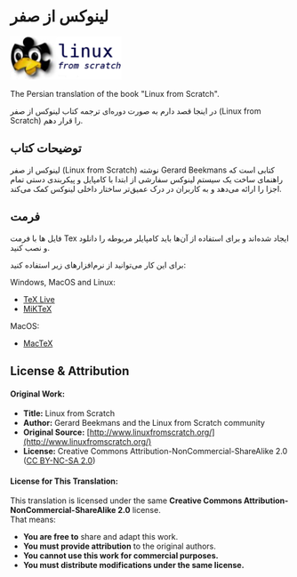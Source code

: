 # لینوکس از صفر

<img src="https://raw.githubusercontent.com/AliShahabzadeh/Linux-AZ-SEFR/main/src/lfs-logo.png" width="200" />

The Persian translation of the book "Linux from Scratch".

در اینجا قصد دارم به صورت دوره‌ای ترجمه کتاب لینوکس از صفر (Linux from Scratch) را قرار دهم.

## توضیحات کتاب
لینوکس از صفر (Linux from Scratch) نوشته Gerard Beekmans کتابی است که راهنمای ساخت یک سیستم لینوکس سفارشی از ابتدا با کامپایل و پیکربندی دستی تمام اجزا را ارائه می‌دهد و به کاربران در درک عمیق‌تر ساختار داخلی لینوکس کمک می‌کند. 

## فرمت
فایل ها با فرمت Tex ایجاد شده‌اند و برای استفاده از آن‌ها باید کامپایلر مربوطه را دانلود و نصب کنید.  
  
برای این کار می‌توانید از نرم‌افزار‌های زیر استفاده کنید:  
  
Windows, MacOS and Linux:
* [TeX Live](https://www.tug.org/texlive/)
* [MiKTeX](https://miktex.org/)  
  
MacOS:
* [MacTeX](https://tug.org/mactex/)
  
## License & Attribution
#### Original Work:
- **Title:** Linux from Scratch  
- **Author:** Gerard Beekmans and the Linux from Scratch community  
- **Original Source:** [http://www.linuxfromscratch.org/](http://www.linuxfromscratch.org/)  
- **License:** Creative Commons Attribution-NonCommercial-ShareAlike 2.0  
  ([CC BY-NC-SA 2.0](https://creativecommons.org/licenses/by-nc-sa/2.0/))  

#### License for This Translation:
This translation is licensed under the same **Creative Commons Attribution-NonCommercial-ShareAlike 2.0** license.  
That means:
- **You are free to** share and adapt this work.
- **You must provide attribution** to the original authors.
- **You cannot use this work for commercial purposes.**
- **You must distribute modifications under the same license.**
